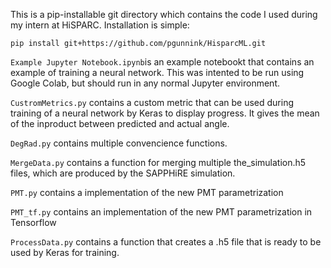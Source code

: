 This is a pip-installable git directory which contains the code I used during my intern at HiSPARC. Installation is simple:

```
pip install git+https://github.com/pgunnink/HisparcML.git
```

`Example Jupyter Notebook.ipynb`is an example notebookt that contains an example of training a neural network. This was intented to be run using Google Colab, but should run in any normal Jupyter environment.

`CustromMetrics.py` contains a custom metric that can be used during training of a neural network by Keras to display progress. It gives the mean of the inproduct between predicted and actual angle.

`DegRad.py` contains multiple convencience functions.

`MergeData.py` contains a function for merging multiple the_simulation.h5 files, which are produced by the SAPPHiRE simulation.

`PMT.py` contains a implementation of the new PMT parametrization

`PMT_tf.py` contains an implementation of the new PMT parametrization in Tensorflow

`ProcessData.py` contains a function that creates a .h5 file that is ready to be used by Keras for training.



